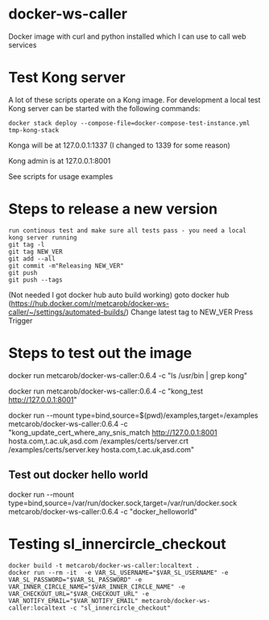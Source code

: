# docker-ws-caller
Docker image with curl and python installed which I can use to call web services

# Test Kong server

A lot of these scripts operate on a Kong image. For development a local test Kong server can be started with the following commands:

```
docker stack deploy --compose-file=docker-compose-test-instance.yml tmp-kong-stack
```

Konga will be at
127.0.0.1:1337
(I changed to 1339 for some reason)

Kong admin is at
127.0.0.1:8001

See scripts for usage examples


# Steps to release a new version

```
run continous test and make sure all tests pass - you need a local kong server running
git tag -l
git tag NEW_VER
git add --all
git commit -m"Releasing NEW_VER"
git push
git push --tags
```

(Not needed I got docker hub auto build working)
goto docker hub (https://hub.docker.com/r/metcarob/docker-ws-caller/~/settings/automated-builds/)
Change latest tag to NEW_VER
Press Trigger


# Steps to test out the image

docker run metcarob/docker-ws-caller:0.6.4 -c "ls /usr/bin | grep kong"

docker run metcarob/docker-ws-caller:0.6.4 -c "kong_test http://127.0.0.1:8001"

docker run --mount type=bind,source=$(pwd)/examples,target=/examples metcarob/docker-ws-caller:0.6.4 -c "kong_update_cert_where_any_snis_match http://127.0.0.1:8001 hosta.com,t.ac.uk,asd.com /examples/certs/server.crt /examples/certs/server.key hosta.com,t.ac.uk,asd.com"

## Test out docker hello world

docker run --mount type=bind,source=/var/run/docker.sock,target=/var/run/docker.sock metcarob/docker-ws-caller:0.6.4 -c "docker_helloworld"


# Testing sl_innercircle_checkout

```
docker build -t metcarob/docker-ws-caller:localtext .
docker run --rm -it  -e VAR_SL_USERNAME="$VAR_SL_USERNAME" -e VAR_SL_PASSWORD="$VAR_SL_PASSWORD" -e VAR_INNER_CIRCLE_NAME="$VAR_INNER_CIRCLE_NAME" -e VAR_CHECKOUT_URL="$VAR_CHECKOUT_URL" -e VAR_NOTIFY_EMAIL="$VAR_NOTIFY_EMAIL" metcarob/docker-ws-caller:localtext -c "sl_innercircle_checkout"
```
